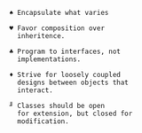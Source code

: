    ♠ Encapsulate what varies
    
    ♥ Favor composition over
      inheritence.
    
    ♣ Program to interfaces, not
      implementations.
      
    ♦ Strive for loosely coupled
      designs between objects that
      interact. 
      
    ╜ Classes should be open
      for extension, but closed for
      modification.  
